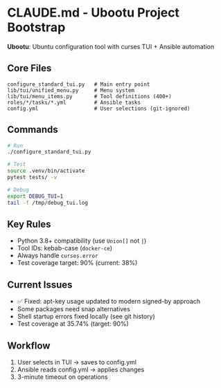 # CLAUDE.md - Ubootu Project Bootstrap

**Ubootu**: Ubuntu configuration tool with curses TUI + Ansible automation

## Core Files
```
configure_standard_tui.py   # Main entry point
lib/tui/unified_menu.py     # Menu system
lib/tui/menu_items.py       # Tool definitions (400+)
roles/*/tasks/*.yml         # Ansible tasks
config.yml                  # User selections (git-ignored)
```

## Commands
```bash
# Run
./configure_standard_tui.py

# Test
source .venv/bin/activate
pytest tests/ -v

# Debug
export DEBUG_TUI=1
tail -f /tmp/debug_tui.log
```

## Key Rules
- Python 3.8+ compatibility (use `Union[]` not `|`)
- Tool IDs: kebab-case (`docker-ce`)
- Always handle `curses.error`
- Test coverage target: 90% (current: 38%)

## Current Issues
- ✅ Fixed: apt-key usage updated to modern signed-by approach
- Some packages need snap alternatives  
- Shell startup errors fixed locally (see git history)
- Test coverage at 35.74% (target: 90%)

## Workflow
1. User selects in TUI → saves to config.yml
2. Ansible reads config.yml → applies changes
3. 3-minute timeout on operations